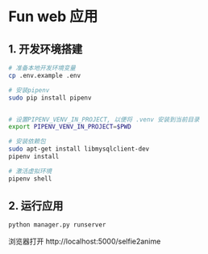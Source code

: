 # Fun web 应用

## 1. 开发环境搭建

```bash
# 准备本地开发环境变量
cp .env.example .env

# 安装pipenv
sudo pip install pipenv


# 设置PIPENV_VENV_IN_PROJECT, 以便将 .venv 安装到当前目录
export PIPENV_VENV_IN_PROJECT=$PWD

# 安装依赖包
sudo apt-get install libmysqlclient-dev
pipenv install

# 激活虚拟环境
pipenv shell
```

## 2. 运行应用

```bash
python manager.py runserver
```

浏览器打开 http://localhost:5000/selfie2anime
